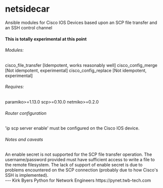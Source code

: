# netsidecar
Ansible modules for Cisco IOS Devices based upon an SCP file transfer and an SSH control channel

<h4>This is totally experimental at this point</h4>

<h6>Modules: </h6>
cisco_file_transfer     [Idempotent, works reasonably well]  
cisco_config_merge      [Not idempotent, experimental]  
cisco_config_replace    [Not idempotent, experimental]  

<h6>Requires: </h6>
paramiko>=1.13.0  
scp>=0.10.0  
netmiko>=0.2.0  

<h6>Router configuration</h6>
'ip scp server enable' must be configured on the Cisco IOS device.  

<h6>Notes and caveats</h6>
An enable secret is not supported for the SCP file transfer operation. The username/password 
provided must have sufficient access to write a file to the remote filesystem. The lack of support 
of enable secret is due to problems encountered on the SCP connection (probably due to how Cisco's 
SSH is implemented).


<br>
---   
Kirk Byers  
Python for Network Engineers  
https://pynet.twb-tech.com  
